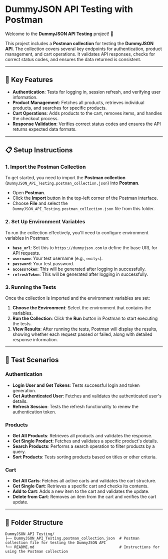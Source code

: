 # DummyJSON API Testing with Postman

Welcome to the **DummyJSON API Testing** project! 🎉

This project includes a **Postman collection** for testing the **DummyJSON API**. The collection covers several key endpoints for authentication, product management, and cart operations. It validates API responses, checks for correct status codes, and ensures the data returned is consistent.

---

## 🚀 Key Features

- **Authentication**: Tests for logging in, session refresh, and verifying user information.
- **Product Management**: Fetches all products, retrieves individual products, and searches for specific products.
- **Cart Operations**: Adds products to the cart, removes items, and handles the checkout process.
- **Response Validation**: Verifies correct status codes and ensures the API returns expected data formats.

---

## 📋 Setup Instructions

### 1. **Import the Postman Collection**
To get started, you need to import the **Postman collection** (`DummyJSON_API_Testing.postman_collection.json`) into **Postman**.

- Open **Postman**.
- Click the **Import** button in the top-left corner of the Postman interface.
- Choose **File** and select the `DummyJSON_API_Testing.postman_collection.json` file from this folder.

### 2. **Set Up Environment Variables**
To run the collection effectively, you'll need to configure environment variables in Postman:

- **`base_url`**: Set this to `https://dummyjson.com` to define the base URL for API requests.
- **`username`**: Your test username (e.g., `emilys`).
- **`password`**: Your test password.
- **`accessToken`**: This will be generated after logging in successfully.
- **`refreshToken`**: This will be generated after logging in successfully.

### 3. **Running the Tests**
Once the collection is imported and the environment variables are set:

1. **Choose the Environment**: Select the environment that contains the variables.
2. **Run the Collection**: Click the **Run** button in Postman to start executing the tests.
3. **View Results**: After running the tests, Postman will display the results, showing whether each request passed or failed, along with detailed response information.

---

## 🧪 Test Scenarios

### **Authentication**
- **Login User and Get Tokens**: Tests successful login and token generation.
- **Get Authenticated User**: Fetches and validates the authenticated user's details.
- **Refresh Session**: Tests the refresh functionality to renew the authentication token.

### **Products**
- **Get All Products**: Retrieves all products and validates the response.
- **Get Single Product**: Fetches and validates a specific product's details.
- **Search Products**: Performs a search operation to filter products by a query.
- **Sort Products**: Tests sorting products based on titles or other criteria.

### **Cart**
- **Get All Carts**: Fetches all active carts and validates the cart structure.
- **Get Single Cart**: Retrieves a specific cart and checks its contents.
- **Add to Cart**: Adds a new item to the cart and validates the update.
- **Delete from Cart**: Removes an item from the cart and verifies the cart update.

---

## 📂 Folder Structure

```plaintext
DummyJSON API Testing/
├── DummyJSON_API_Testing.postman_collection.json  # Postman collection file for testing the DummyJSON API
└── README.md                                      # Instructions for using the Postman collection
